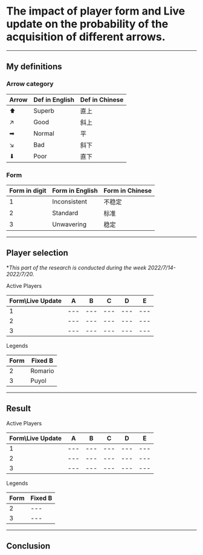 # The impact of player form and Live update on the probability of the acquisition of different arrows.
---
## My definitions

### Arrow category

| Arrow | Def in English | Def in Chinese |
| --- | --- | --- |
| ⬆ | Superb | 直上 |
| ↗ | Good | 斜上 |
| ➡ | Normal | 平 |
| ↘ | Bad | 斜下 |
| ⬇ | Poor | 直下 |

### Form
| Form in digit | Form in English | Form in Chinese |
| --- | --- | --- |
| 1 | Inconsistent | 不稳定 |
| 2 | Standard | 标准 |
| 3 | Unwavering | 稳定 |

---
## Player selection
\**This part of the research is conducted during the week 2022/7/14-2022/7/20.*

Active Players

| Form\Live Update | A | B | C | D | E |
| --- | --- | --- | --- | --- | --- |
| 1 | --- | --- | --- | --- | --- |
| 2 | --- | --- | --- | --- | --- |
| 3 | --- | --- | --- | --- | --- |

Legends

| Form | Fixed B |
| --- | --- |
| 2 | Romario |
| 3 | Puyol |

---
## Result

Active Players

| Form\Live Update | A | B | C | D | E |
| --- | --- | --- | --- | --- | --- |
| 1 | --- | --- | --- | --- | --- |
| 2 | --- | --- | --- | --- | --- |
| 3 | --- | --- | --- | --- | --- |

Legends

| Form | Fixed B |
| --- | --- |
| 2 | --- |
| 3 | --- |

---
## Conclusion

